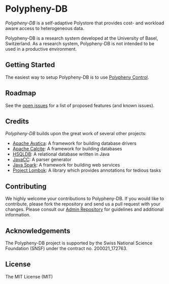 # Polypheny-DB

_Polypheny-DB_ is a self-adaptive Polystore that provides cost- and workload aware access to heterogeneous data.  

Polypheny-DB is a research system developed at the University of Basel, Switzerland. As a research system, Polypheny-DB is not intended to be used in a productive environment.


## Getting Started ##
The easiest way to setup Polypheny-DB is to use [Polypheny Control](https://github.com/polypheny/Polypheny-Control). 


## Roadmap ##
See the [open issues](https://github.com/polypheny/Polypheny-DB/issues) for a list of proposed features (and known issues).


## Credits ##
_Polypheny-DB_ builds upon the great work of several other projects:

* [Apache Avatica](https://calcite.apache.org/avatica/): A framework for building database drivers
* [Apache Calcite](https://calcite.apache.org/): A framework for building databases
* [HSQLDB](http://hsqldb.org/): A relational database written in Java
* [JavaCC](https://javacc.org/): A parser generator
* [Java Spark](http://sparkjava.com/): A framework for building web services
* [Project Lombok](https://projectlombok.org/): A library which provides annotations for tedious tasks


## Contributing ##
We highly welcome your contributions to Polypheny-DB. If you would like to contribute, please fork the repository and send us a pull request with your changes. Please consult our [Admin Repository](https://github.com/polypheny/Admin) for guidelines and additional information.


## Acknowledgements
The Polypheny-DB project is supported by the Swiss National Science Foundation (SNSF) under the contract no. 200021_172763.


## License ##
The MIT License (MIT)
